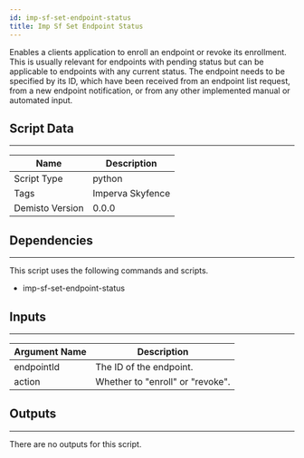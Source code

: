 ```yaml
---
id: imp-sf-set-endpoint-status
title: Imp Sf Set Endpoint Status
---
```


Enables a clients application to enroll an endpoint or revoke its enrollment. This is usually relevant for endpoints with pending status but can be applicable to endpoints with any current status. The endpoint needs to be specified by its ID, which have been received from an endpoint list request, from a new endpoint notification, or from any other implemented manual or automated input.

## Script Data
---

| **Name** | **Description** |
| --- | --- |
| Script Type | python |
| Tags | Imperva Skyfence |
| Demisto Version | 0.0.0 |

## Dependencies
---
This script uses the following commands and scripts.
* imp-sf-set-endpoint-status

## Inputs
---

| **Argument Name** | **Description** |
| --- | --- |
| endpointId | The ID of the endpoint.  |
| action | Whether to "enroll" or "revoke". |

## Outputs
---
There are no outputs for this script.
